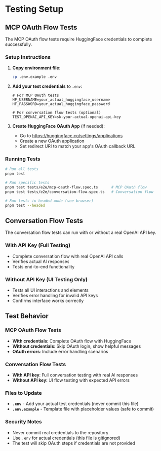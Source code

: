 # Testing Setup

## MCP OAuth Flow Tests

The MCP OAuth flow tests require HuggingFace credentials to complete successfully.

### Setup Instructions

1. **Copy environment file**:
   ```bash
   cp .env.example .env
   ```

2. **Add your test credentials** to `.env`:
   ```env
   # For MCP OAuth tests
   HF_USERNAME=your_actual_huggingface_username
   HF_PASSWORD=your_actual_huggingface_password
   
   # For conversation flow tests (optional)
   TEST_OPENAI_API_KEY=sk-your-actual-openai-api-key
   ```

3. **Create HuggingFace OAuth App** (if needed):
   - Go to https://huggingface.co/settings/applications
   - Create a new OAuth application
   - Set redirect URI to match your app's OAuth callback URL

### Running Tests

```bash
# Run all tests
pnpm test

# Run specific tests
pnpm test tests/e2e/mcp-oauth-flow.spec.ts      # MCP OAuth flow
pnpm test tests/e2e/conversation-flow.spec.ts   # Conversation flow

# Run tests in headed mode (see browser)
pnpm test --headed
```

## Conversation Flow Tests

The conversation flow tests can run with or without a real OpenAI API key.

### With API Key (Full Testing)
- Complete conversation flow with real OpenAI API calls
- Verifies actual AI responses
- Tests end-to-end functionality

### Without API Key (UI Testing Only)  
- Tests all UI interactions and elements
- Verifies error handling for invalid API keys
- Confirms interface works correctly

## Test Behavior

### MCP OAuth Flow Tests
- **With credentials**: Complete OAuth flow with HuggingFace
- **Without credentials**: Skip OAuth login, show helpful messages
- **OAuth errors**: Include error handling scenarios

### Conversation Flow Tests  
- **With API key**: Full conversation testing with real AI responses
- **Without API key**: UI flow testing with expected API errors

### Files to Update

- **`.env`** - Add your actual test credentials (never commit this file)
- **`.env.example`** - Template file with placeholder values (safe to commit)

### Security Notes

- Never commit real credentials to the repository
- Use `.env` for actual credentials (this file is gitignored)
- The test will skip OAuth steps if credentials are not provided
